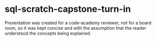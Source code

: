 # sql-scratch-capstone-turn-in

Presentation was created for a code-academy reviewer, not for a board room, so it was kept concise and with the assumption that
the reader understood the concepts being explained. 
